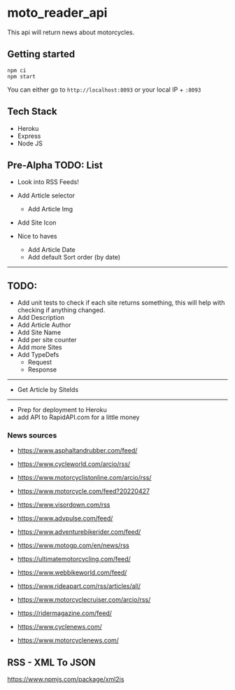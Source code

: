 # moto_reader_api

This api will return news about motorcycles.

## Getting started

```
npm ci
npm start
```

You can either go to `http://localhost:8093` or your local IP + `:8093`

## Tech Stack
- Heroku
- Express
- Node JS


## Pre-Alpha TODO: List

- Look into RSS Feeds!

- Add Article selector
  - Add Article Img
- Add Site Icon
- Nice to haves
  - Add Article Date
  - Add default Sort order (by date)

---

## TODO:

- Add unit tests to check if each site returns something, this will help with checking if anything changed.
- Add Description
- Add Article Author
- Add Site Name
- Add per site counter
- Add more Sites
- Add TypeDefs
  - Request
  - Response

---

- Get Article by SiteIds

---

- Prep for deployment to Heroku
- add API to RapidAPI.com for a little money

### News sources

- https://www.asphaltandrubber.com/feed/
- https://www.cycleworld.com/arcio/rss/
- https://www.motorcyclistonline.com/arcio/rss/
- https://www.motorcycle.com/feed?20220427
- https://www.visordown.com/rss
- https://www.advpulse.com/feed/
- https://www.adventurebikerider.com/feed/
- https://www.motogp.com/en/news/rss

- https://ultimatemotorcycling.com/feed/
- https://www.webbikeworld.com/feed/
- https://www.rideapart.com/rss/articles/all/
- https://www.motorcyclecruiser.com/arcio/rss/
- https://ridermagazine.com/feed/

- https://www.cyclenews.com/
- https://www.motorcyclenews.com/

## RSS  - XML To JSON
https://www.npmjs.com/package/xml2js
